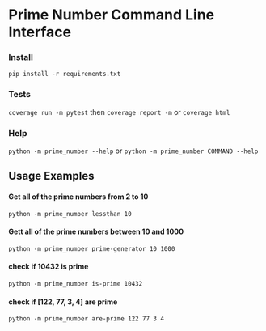 # Prime Number Command Line Interface
### Install 
`pip install -r requirements.txt`
### Tests
`coverage run -m pytest` then
`coverage report -m` or `coverage html`
### Help
`python -m prime_number --help` or `python -m prime_number COMMAND --help`
## Usage Examples
#### Get all of the prime numbers from 2 to 10
`python -m prime_number lessthan 10`
#### Gett all of the prime numbers between 10 and 1000
`python -m prime_number prime-generator 10 1000`
#### check if 10432 is prime
`python -m prime_number is-prime 10432`
#### check if [122, 77, 3, 4] are prime
`python -m prime_number are-prime 122 77 3 4`